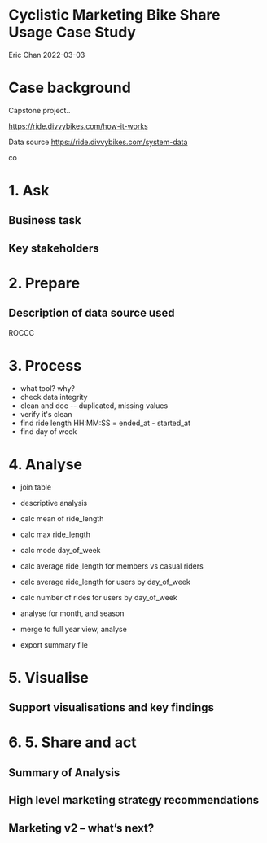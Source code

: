 # Cyclistic Marketing Bike Share Usage Case Study

Eric Chan 2022-03-03

# Case background

Capstone project.. 

https://ride.divvybikes.com/how-it-works 

Data source 
https://ride.divvybikes.com/system-data

co

# 1. Ask

## Business task

## Key stakeholders

# 2. Prepare

## Description of data source used

ROCCC

# 3. Process

- what tool? why?
- check data integrity
- clean and doc -- duplicated, missing values
- verify it's clean
- find ride length HH:MM:SS = ended_at - started_at
- find day of week

# 4. Analyse

- join table

- descriptive analysis
- calc mean of ride_length
- calc max ride_length
- calc mode day_of_week
- calc average ride_length for members vs casual riders
- calc average ride_length for users by day_of_week
- calc number of rides for users by day_of_week

- analyse for month, and season

- merge to full year view, analyse
- export summary file

# 5. Visualise

## Support visualisations and key findings

# 6. 5. Share and act

## Summary of Analysis

## High level marketing strategy recommendations

## Marketing v2 – what’s next?
